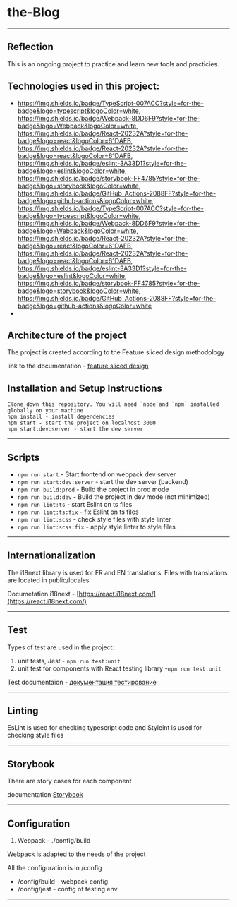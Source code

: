 # the-Blog
----
## Reflection 
This is an ongoing project to practice and learn new tools and practicies.

Technologies used in this project: 
- 	
- https://img.shields.io/badge/TypeScript-007ACC?style=for-the-badge&logo=typescript&logoColor=white, https://img.shields.io/badge/Webpack-8DD6F9?style=for-the-badge&logo=Webpack&logoColor=white, https://img.shields.io/badge/React-20232A?style=for-the-badge&logo=react&logoColor=61DAFB, https://img.shields.io/badge/React-20232A?style=for-the-badge&logo=react&logoColor=61DAFB, https://img.shields.io/badge/eslint-3A33D1?style=for-the-badge&logo=eslint&logoColor=white, https://img.shields.io/badge/storybook-FF4785?style=for-the-badge&logo=storybook&logoColor=white, https://img.shields.io/badge/GitHub_Actions-2088FF?style=for-the-badge&logo=github-actions&logoColor=white, https://img.shields.io/badge/TypeScript-007ACC?style=for-the-badge&logo=typescript&logoColor=white, https://img.shields.io/badge/Webpack-8DD6F9?style=for-the-badge&logo=Webpack&logoColor=white, https://img.shields.io/badge/React-20232A?style=for-the-badge&logo=react&logoColor=61DAFB, https://img.shields.io/badge/React-20232A?style=for-the-badge&logo=react&logoColor=61DAFB, https://img.shields.io/badge/eslint-3A33D1?style=for-the-badge&logo=eslint&logoColor=white, https://img.shields.io/badge/storybook-FF4785?style=for-the-badge&logo=storybook&logoColor=white, https://img.shields.io/badge/GitHub_Actions-2088FF?style=for-the-badge&logo=github-actions&logoColor=white
- 
## Architecture of the project

The project is created according to the Feature sliced design methodology 

link to the documentation - [feature sliced design](https://feature-sliced.design/docs/get-started/tutorial)
## Installation and Setup Instructions
```
Clone down this repository. You will need `node`and `npm` installed globally on your machine
npm install - install dependencies
npm start - start the project on localhost 3000
npm start:dev:server - start the dev server
```

----

## Scripts

- `npm run start` - Start frontend on webpack dev server
- `npm run start:dev:server` - start the dev server (backend)
- `npm run build:prod` - Build the project in prod mode 
- `npm run build:dev` - Build the project in dev mode (not minimized)
- `npm run lint:ts` - start Eslint on ts files
- `npm run lint:ts:fix` - fix Eslint on ts files
- `npm run lint:scss` - check style files with style linter
- `npm run lint:scss:fix` - apply style linter to style files
----

## Internationalization

The i18next library is used for FR and EN translations. 
Files with translations are located in public/locales

Documetation i18next - [https://react.i18next.com/](https://react.i18next.com/)

----

## Test
Types of test are used in the project:

1) unit tests, Jest - `npm run test:unit`
2) unit test for components with React testing library -`npm run test:unit`

Test documentaion - [документация тестирование](/docs/tests.md)

----

## Linting

EsLint is used for checking typescript code and Styleint is used for checking style files

----
## Storybook

There are story cases for each component

documentation [Storybook](/docs/storybook.md)

----

## Configuration

1. Webpack - ./config/build

Webpack is adapted to the needs of the project

All the configuration is in /config
- /config/build -  webpack config
- /config/jest - config of testing env 
----